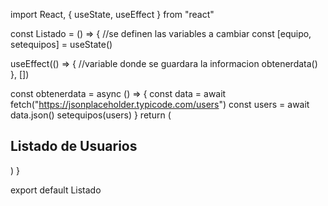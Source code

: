import React, { useState, useEffect } from "react"

const Listado = () => {
  //se definen las variables a cambiar
  const [equipo, setequipos] = useState()

  useEffect(() => {
    //variable donde se guardara la informacion
    obtenerdata()
  }, [])

  const obtenerdata = async () => {
    const data = await fetch("https://jsonplaceholder.typicode.com/users")
    const users = await data.json()
    setequipos(users)
  }
  return (
    <div>
      <h2>Listado de Usuarios</h2>
    </div>
  )
}

export default Listado
